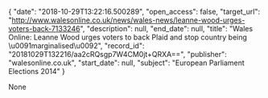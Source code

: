 {
  "date": "2018-10-29T13:22:16.500289", 
  "open_access": false, 
  "target_url": "http://www.walesonline.co.uk/news/wales-news/leanne-wood-urges-voters-back-7133246", 
  "description": null, 
  "end_date": null, 
  "title": "Wales Online: Leanne Wood urges voters to back Plaid and stop country being \u0091marginalised\u0092", 
  "record_id": "20181029T132216/aa2cRQsgp7W4CM0jt+QRXA==", 
  "publisher": "walesonline.co.uk", 
  "start_date": null, 
  "subject": "European Parliament Elections 2014"
}

None